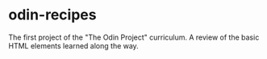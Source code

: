 # odin-recipes
The first project of the "The Odin Project" curriculum.
A review of the basic HTML elements learned along the way.